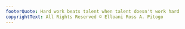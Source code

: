 ```yaml
---
footerQuote: Hard work beats talent when talent doesn't work hard
copyrightText: All Rights Reserved © Elloani Ross A. Pitogo
---
```

